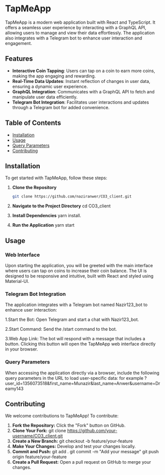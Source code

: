 # TapMeApp

TapMeApp is a modern web application built with React and TypeScript. It offers a seamless user experience by interacting with a GraphQL API, allowing users to manage and view their data effortlessly. The application also integrates with a Telegram bot to enhance user interaction and engagement.

## Features

- **Interactive Coin Tapping**: Users can tap on a coin to earn more coins, making the app engaging and rewarding.
- **Real-Time Data Updates**: Instant reflection of changes in user data, ensuring a dynamic user experience.
- **GraphQL Integration**: Communicates with a GraphQL API to fetch and manipulate user data efficiently.
- **Telegram Bot Integration**: Facilitates user interactions and updates through a Telegram bot for added convenience.

## Table of Contents

- [Installation](#installation)
- [Usage](#usage)
- [Query Parameters](#query-parameters)
- [Contributing](#contributing)

## Installation

To get started with TapMeApp, follow these steps:

1. **Clone the Repository**

   ```bash
   git clone https://github.com/naziranwer/CO3_client.git

   ```

2. **Navigate to the Project Directory**
   cd CO3_client
3. **Install Dependencies**
   yarn install.
4. **Run the Application**
   yarn start

## Usage

### Web Interface

Upon starting the application, you will be greeted with the main interface where users can tap on coins to increase their coin balance. The UI is designed to be responsive and intuitive, built with React and styled using Material-UI.

### Telegram Bot Integration

The application integrates with a Telegram bot named Nazir123_bot to enhance user interaction:

1.Start the Bot: Open Telegram and start a chat with Nazir123_bot.

2.Start Command: Send the /start command to the bot.

3.Web App Link: The bot will respond with a message that includes a button. Clicking this button will open the TapMeApp web interface directly in your browser.

### Query Parameters

When accessing the application directly via a browser, include the following query parameters in the URL to load user-specific data: for example
?user_id=1356073518&first_name=Munazir&last_name=Anwer&username=Dreamy143

## Contributing

We welcome contributions to TapMeApp! To contribute:

1. **Fork the Repository:** Click the "Fork" button on GitHub.
2. **Clone Your Fork:**
   git clone https://github.com/your-username/CO3_client.git
3. **Create a New Branch:**
   git checkout -b feature/your-feature
4. **Make Your Changes:** Develop and test your changes locally.
5. **Commit and Push:**
   git add .
   git commit -m "Add your message"
   git push origin feature/your-feature
6. **Create a Pull Request:** Open a pull request on GitHub to merge your changes.
